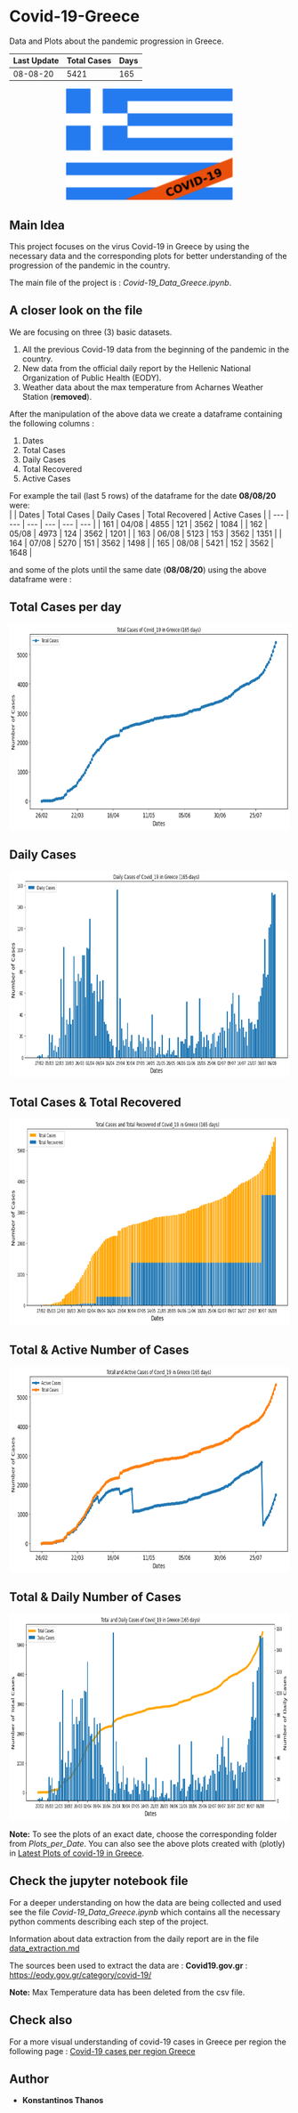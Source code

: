 # Covid-19-Greece
Data and Plots about the pandemic progression in Greece. 

| Last Update | Total Cases | Days |
|     ---     |     ---     |  --- |
|  08-08-20   |     5421    |  165 |

<p align="center">
  <img width="300" height="200" src="imgs/flag.png">
</p>

## Main Idea
This project focuses on the virus Covid-19 in Greece by using the necessary data and the corresponding plots for better understanding of the progression of the pandemic in the country.

The main file of the project is : *Covid-19_Data_Greece.ipynb*.  

## A closer look on the file

We are focusing on three (3) basic datasets.

1. All the previous Covid-19 data from the beginning of the pandemic in the country.
2. New data from the official daily report by the Hellenic National Organization of Public Health (EODY).
3. Weather data about the max temperature from Acharnes Weather Station (**removed**).

After the manipulation of the above data we create a dataframe containing the following columns :

1. Dates
2. Total Cases
3. Daily Cases
4. Total Recovered
5. Active Cases

For example the tail (last 5 rows) of the dataframe for the date **08/08/20** were:  
|       |     Dates   |	Total Cases |	Daily Cases | Total Recovered | Active Cases | 
|  ---  |      ---    |     ---     |     ---    |       ---        |      ---     |
|  161  |    04/08    |    4855     |    121     |       3562       |      1084    |
|  162  |    05/08    |    4973     |    124     |       3562       |      1201    |
|  163  |    06/08    |    5123     |    153     |       3562       |      1351    |
|  164  |    07/08    |    5270     |    151     |       3562       |      1498    |
|  165  |    08/08    |    5421     |    152     |       3562       |      1648    |

and some of the plots until the same date (**08/08/20**) using the above dataframe were :
## Total Cases per day
<p align="center">
  <img width="750" height="370" src="Plots_per_Date/Plots_for_08-08-2020/TotalCases_08-08-2020.png">
</p>

## Daily Cases
<p align="center">
  <img width="750" height="370" src="Plots_per_Date/Plots_for_08-08-2020/DailyCasesBars_08-08-2020.png">
</p>

## Total Cases & Total Recovered
<p align="center">
  <img width="750" height="370" src="Plots_per_Date/Plots_for_08-08-2020/TotalCases_Recovered_08-08-2020.png">
</p>

## Total & Active Number of Cases
<p align="center">
  <img width="750" height="370" src="Plots_per_Date/Plots_for_08-08-2020/Total_ActiveCases_08-08-2020.png">
</p>

## Total & Daily Number of Cases
<p align="center">
  <img width="750" height="370" src="Plots_per_Date/Plots_for_08-08-2020/TotalDaily_08-08-2020.png">
</p>

**Note:** To see the plots of an exact date, choose the corresponding folder from *Plots_per_Date*.
You can also see the above plots created with (plotly) in [Latest Plots of covid-19 in Greece](https://kostasthanos.github.io/svg_map_cases/Data_Plots/Categories/greek_plots.html).

## Check the jupyter notebook file
For a deeper understanding on how the data are being collected and used see the file *Covid-19_Data_Greece.ipynb* which contains all the necessary python comments describing each step of the project. 

Information about data extraction from the daily report are in the file [data_extraction.md](https://github.com/kostasthanos/Covid-19-Greece/blob/master/data_extraction.md)

The sources been used to extract the data are : 
**Covid19.gov.gr** : https://eody.gov.gr/category/covid-19/

**Note:** Max Temperature data has been deleted from the csv file.

## Check also 
For a more visual understanding of covid-19 cases in Greece per region the following page : 
[Covid-19 cases per region Greece](https://kostasthanos.github.io/svg_map_cases/regions_index.html)

## Author
* **Konstantinos Thanos**
